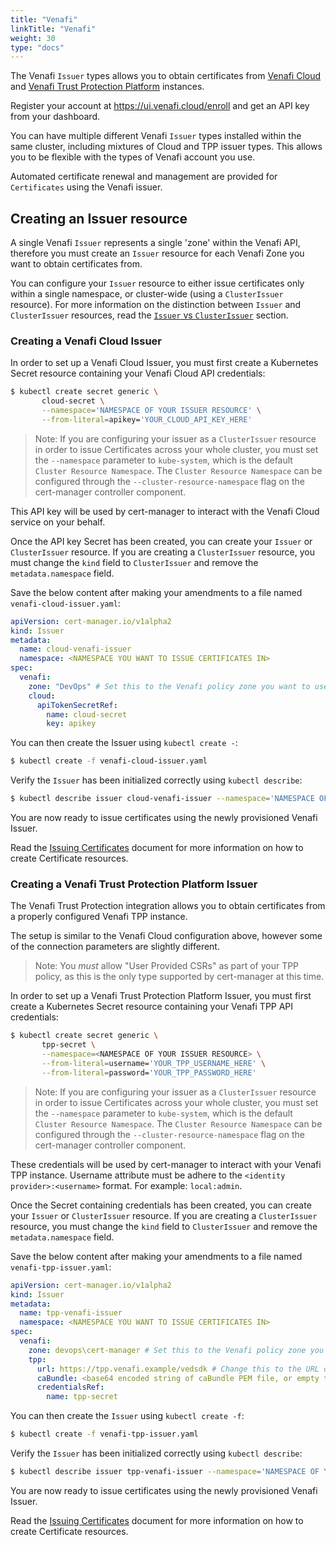 ```yaml
---
title: "Venafi"
linkTitle: "Venafi"
weight: 30
type: "docs"
---
```


The Venafi `Issuer` types allows you to obtain certificates from [Venafi
Cloud](https://pki.venafi.com/venafi-cloud) and [Venafi Trust Protection
Platform](https://venafi.com) instances.

Register your account at https://ui.venafi.cloud/enroll and get an API key from
your dashboard.

You can have multiple different Venafi `Issuer` types installed within the same
cluster, including mixtures of Cloud and TPP issuer types. This allows you to be
flexible with the types of Venafi account you use.

Automated certificate renewal and management are provided for `Certificates`
using the Venafi issuer.

## Creating an Issuer resource

A single Venafi `Issuer` represents a single 'zone' within the Venafi API,
therefore you must create an `Issuer` resource for each Venafi Zone you want to
obtain certificates from.

You can configure your `Issuer` resource to either issue certificates only
within a single namespace, or cluster-wide (using a `ClusterIssuer` resource).
For more information on the distinction between `Issuer` and `ClusterIssuer`
resources, read the [`Issuer` vs
`ClusterIssuer`](../../concepts/issuer/) section.

### Creating a Venafi Cloud Issuer

In order to set up a Venafi Cloud Issuer, you must first create a Kubernetes
Secret resource containing your Venafi Cloud API credentials:

```bash
$ kubectl create secret generic \
       cloud-secret \
       --namespace='NAMESPACE OF YOUR ISSUER RESOURCE' \
       --from-literal=apikey='YOUR_CLOUD_API_KEY_HERE'
```

> Note: If you are configuring your issuer as a `ClusterIssuer` resource in
> order to issue Certificates across your whole cluster, you must set the
> `--namespace` parameter to `kube-system`, which is the default `Cluster
> Resource Namespace`. The `Cluster Resource Namespace` can be configured
> through the `--cluster-resource-namespace` flag on the cert-manager controller
> component.

This API key will be used by cert-manager to interact with the Venafi Cloud
service on your behalf.

Once the API key Secret has been created, you can create your `Issuer` or
`ClusterIssuer` resource. If you are creating a `ClusterIssuer` resource, you
must change the `kind` field to `ClusterIssuer` and remove the
`metadata.namespace` field.

Save the below content after making your amendments to a file named
`venafi-cloud-issuer.yaml`:

```yaml
apiVersion: cert-manager.io/v1alpha2
kind: Issuer
metadata:
  name: cloud-venafi-issuer
  namespace: <NAMESPACE YOU WANT TO ISSUE CERTIFICATES IN>
spec:
  venafi:
    zone: "DevOps" # Set this to the Venafi policy zone you want to use
    cloud:
      apiTokenSecretRef:
        name: cloud-secret
        key: apikey
```

You can then create the Issuer using `kubectl create -`:

```bash
$ kubectl create -f venafi-cloud-issuer.yaml
```

Verify the `Issuer` has been initialized correctly using `kubectl describe`:

```bash
$ kubectl describe issuer cloud-venafi-issuer --namespace='NAMESPACE OF YOUR ISSUER RESOURCE'
```

You are now ready to issue certificates using the newly provisioned Venafi
Issuer.

Read the [Issuing Certificates](../../usage/certificate/) document for
more information on how to create Certificate resources.


### Creating a Venafi Trust Protection Platform Issuer

The Venafi Trust Protection integration allows you to obtain certificates from
a properly configured Venafi TPP instance.

The setup is similar to the Venafi Cloud configuration above, however some of
the connection parameters are slightly different.

> Note: You *must* allow "User Provided CSRs" as part of your TPP policy, as
> this is the only type supported by cert-manager at this time.

In order to set up a Venafi Trust Protection Platform Issuer, you must first
create a Kubernetes Secret resource containing your Venafi TPP API credentials:

```bash
$ kubectl create secret generic \
       tpp-secret \
       --namespace=<NAMESPACE OF YOUR ISSUER RESOURCE> \
       --from-literal=username='YOUR_TPP_USERNAME_HERE' \
       --from-literal=password='YOUR_TPP_PASSWORD_HERE'
```

> Note: If you are configuring your issuer as a `ClusterIssuer` resource in
> order to issue Certificates across your whole cluster, you must set the
> `--namespace` parameter to `kube-system`, which is the default `Cluster
> Resource Namespace`. The `Cluster Resource Namespace` can be configured
> through the `--cluster-resource-namespace` flag on the cert-manager controller
> component.

These credentials will be used by cert-manager to interact with your Venafi TPP
instance. Username attribute must be adhere to the `<identity
provider>:<username>` format.  For example: `local:admin`.

Once the Secret containing credentials has been created, you can create your
`Issuer` or `ClusterIssuer` resource. If you are creating a `ClusterIssuer`
resource, you must change the `kind` field to `ClusterIssuer` and remove the
`metadata.namespace` field.

Save the below content after making your amendments to a file named
`venafi-tpp-issuer.yaml`:

```yaml
apiVersion: cert-manager.io/v1alpha2
kind: Issuer
metadata:
  name: tpp-venafi-issuer
  namespace: <NAMESPACE YOU WANT TO ISSUE CERTIFICATES IN>
spec:
  venafi:
    zone: devops\cert-manager # Set this to the Venafi policy zone you want to use
    tpp:
      url: https://tpp.venafi.example/vedsdk # Change this to the URL of your TPP instance
      caBundle: <base64 encoded string of caBundle PEM file, or empty to use system root CAs>
      credentialsRef:
        name: tpp-secret
```

You can then create the `Issuer` using `kubectl create -f`:

```bash
$ kubectl create -f venafi-tpp-issuer.yaml
```

Verify the `Issuer` has been initialized correctly using `kubectl describe`:

```bash
$ kubectl describe issuer tpp-venafi-issuer --namespace='NAMESPACE OF YOUR ISSUER RESOURCE'
```

You are now ready to issue certificates using the newly provisioned Venafi
Issuer.

Read the [Issuing Certificates](../../usage/certificate/) document for
more information on how to create Certificate resources.
